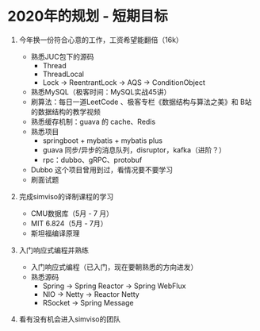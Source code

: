 # 2020年的规划 - 短期目标

1. 今年换一份符合心意的工作，工资希望能翻倍（16k）
   - 熟悉JUC包下的源码
     - Thread
     - ThreadLocal
     - Lock -> ReentrantLock -> AQS -> ConditionObject
   - 熟悉MySQL（极客时间：MySQL实战45讲）
   - 刷算法：每日一道LeetCode 、极客专栏《数据结构与算法之美》和 B站的数据结构的教学视频
   - 熟悉缓存机制：guava 的 cache、Redis
   - 熟悉项目
     - springboot + mybatis + mybatis plus
     - guava 同步/异步的消息队列，disruptor，kafka（进阶？）
     - rpc：dubbo、gRPC、protobuf
   - Dubbo 这个项目曾用到过，看情况要不要学习
   - 刷面试题

2. 完成simviso的译制课程的学习
   - CMU数据库（5月 - 7 月）
   - MIT 6.824（5月 - 7月）
   - 斯坦福编译原理
3. 入门响应式编程并熟练
   - 入门响应式编程（已入门，现在要朝熟悉的方向进发）
   - 熟悉源码
     - Spring -> Spring Reactor -> Spring WebFlux
     - NIO -> Netty -> Reactor Netty
     - RSocket -> Spring Message
4. 看有没有机会进入simviso的团队

